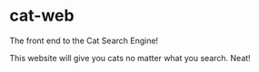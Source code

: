 # cat-web
The front end to the Cat Search Engine!

This website will give you cats no matter what you search. Neat!

